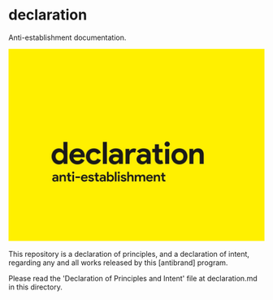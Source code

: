 # declaration

Anti-establishment documentation.

![cover image](https://raw.githubusercontent.com/antibrand/declaration/master/cover.jpg)

This repository is a declaration of principles, and a declaration of intent, regarding any and all works released by this [antibrand] program.

Please read the 'Declaration of Principles and Intent' file at declaration.md in this directory.
